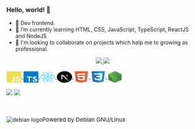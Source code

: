 ### Hello, world! 👋

- 🔭 Dev frontend.
- 🌱 I’m currently learning HTML, CSS, JavaScript, TypeScript, ReactJS and NodeJS
- 👯 I'm looking to collaborate on projects which help me to growing as professional.

<div align="center">
  <a href="https://github.com/rvianadev">
  <img height="180em" src="https://github-readme-stats-sigma-five.vercel.app/api?username=rvianadev&show_icons=true&theme=react&include_all_commits=true&count_private=true"/>
  <img height="180em" src="https://github-readme-stats-sigma-five.vercel.app/api/top-langs/?username=rvianadev&layout=compact&langs_count=7&theme=react"/>
</div>
  
<div style="display: inline_block"><br>
  <img align="center" alt="rviana-js" height="30" width="40" src="https://raw.githubusercontent.com/devicons/devicon/master/icons/javascript/javascript-plain.svg">
  <img align="center" alt="rviana-ts" height="30" width="40" src="https://raw.githubusercontent.com/devicons/devicon/master/icons/typescript/typescript-plain.svg">
  <img align="center" alt="rviana-react" height="30" width="40" src="https://raw.githubusercontent.com/devicons/devicon/master/icons/react/react-original.svg">
  <img align="center" alt="rviana-nextjs" height="30" width="40" src="https://raw.githubusercontent.com/devicons/devicon/master/icons/nextjs/nextjs-original.svg">
  <img align="center" alt="rviana-HTML" height="30" width="40" src="https://raw.githubusercontent.com/devicons/devicon/master/icons/html5/html5-original.svg">
  <img align="center" alt="rviana-CSS" height="30" width="40" src="https://raw.githubusercontent.com/devicons/devicon/master/icons/css3/css3-original.svg">   
  <img align="center" alt="rviana-CSS" height="30" width="40" src="https://github.com/devicons/devicon/blob/master/icons/nodejs/nodejs-original.svg">
    
</div>
<br>
<div>   
  <a href = "mailto:roviol@gmail.com"><img src="https://img.shields.io/badge/-Gmail-%23333?style=for-the-badge&logo=gmail&logoColor=white" target="_blank"></a>
  <a href="https://www.linkedin.com/in/rodrigo-v-oliveira" target="_blank"><img src="https://img.shields.io/badge/-LinkedIn-%230077B5?style=for-the-badge&logo=linkedin&logoColor=white" target="_blank"></a>  

</div>
<br><br><br>
<img alt="debian logo" height="30" width="40" src="https://cdn.jsdelivr.net/gh/devicons/devicon/icons/debian/debian-original.svg" /><small style="font-size: 15px">Powered by Debian GNU/Linux</small>
